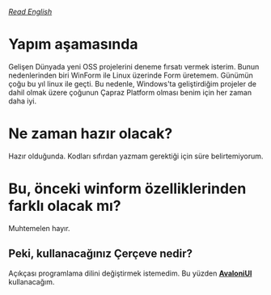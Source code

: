 ﻿[_Read English_](https://github.com/herrwinfried/EasierWsaInstallerGui/blob/alpha/README.md)

# Yapım aşamasında

Gelişen Dünyada yeni OSS projelerini deneme fırsatı vermek isterim. Bunun nedenlerinden biri WinForm ile Linux üzerinde Form üretemem. Günümün çoğu bu yıl linux ile geçti. Bu nedenle, Windows'ta geliştirdiğim projeler de dahil olmak üzere çoğunun Çapraz Platform olması benim için her zaman daha iyi.

# Ne zaman hazır olacak?

Hazır olduğunda. Kodları sıfırdan yazmam gerektiği için süre belirtemiyorum.

# Bu, önceki winform özelliklerinden farklı olacak mı?

Muhtemelen hayır.

## Peki, kullanacağınız Çerçeve nedir?

Açıkçası programlama dilini değiştirmek istemedim. Bu yüzden **[AvaloniUI](https://avaloniaui.net)** kullanacağım.

